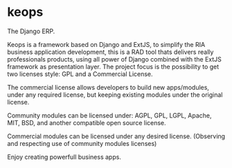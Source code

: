 keops
=====

The Django ERP.

Keops is a framework based on Django and ExtJS, to simplify the RIA business application development, 
this is a RAD tool thats delivers really professionals products, using all power of Django combined with the ExtJS framework as presentation layer.
The project focus is the possibility to get two licenses style: GPL and a Commercial License.

The commercial license allows developers to build new apps/modules, under any required license, but keeping existing modules under the original license.

Community modules can be licensed under:
AGPL, GPL, LGPL, Apache, MIT, BSD, and another compatible open source license.

Commercial modules can be licensed under any desired license. (Observing and respecting use of community modules licenses)

Enjoy creating powerfull business apps.

